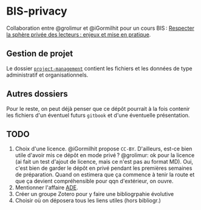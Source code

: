 # BIS-privacy

Collaboration entre @grolimur et @iGormilhit pour un cours BIS : [Respecter la sphère privée des lecteurs : enjeux et mise en pratique](http://www.bis.ch/fr/formation-continue/agenda/kursdetail/respecter-la-sphere-privee-des-lecteurs-enjeux-et-mise-en-pratique.html "Descriptif du cours sur le site de BIS").

## Gestion de projet

Le dossier [`project-management`](project-management/) contient les fichiers et les données de type administratif et organisationnels.

## Autres dossiers

Pour le reste, on peut déjà penser que ce dépôt pourrait à la fois contenir les fichiers d'un éventuel futurs `gitbook` et d'une éventuelle présentation.

## TODO

1. Choix d'une licence. @iGormilhit propose `CC-BY`. D'ailleurs, est-ce bien utile d'avoir mis ce dépôt en mode privé ? @grolimur: ok pour la licence (ai fait un test d'ajout de licence, mais ce n'est pas au format MD). Oui, c'est bien de garder le dépôt en privé pendant les premières semaines de préparation. Quand on estimera que ça commence à tenir la route et que ça devient compréhensible pour qqn d'extérieur, on ouvre.
2. Mentionner l'affaire [ADE](https://id-libre.org/shaarli/?aUbIGw).
3. Créer un groupe Zotero pour y faire une bibliogrpahie évolutive
4. Choisir où on déposera tous les liens utiles (hors bibliogr.)